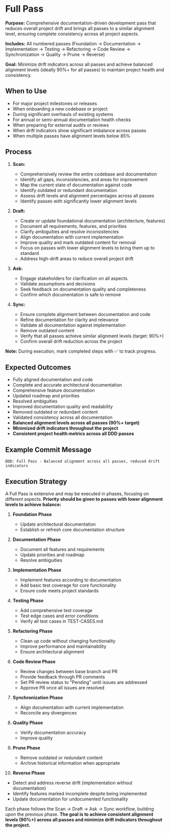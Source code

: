 # Full Pass

**Purpose:** Comprehensive documentation-driven development pass that reduces overall project drift and brings all passes to a similar alignment level, ensuring complete consistency across all project aspects.

**Includes:** All numbered passes (Foundation → Documentation → Implementation → Testing → Refactoring → Code Review → Synchronization → Quality → Prune → Reverse)

**Goal:** Minimize drift indicators across all passes and achieve balanced alignment levels (ideally 90%+ for all passes) to maintain project health and consistency.

## When to Use
- For major project milestones or releases
- When onboarding a new codebase or project
- During significant overhauls of existing systems
- For annual or semi-annual documentation health checks
- When preparing for external audits or reviews
- When drift indicators show significant imbalance across passes
- When multiple passes have alignment levels below 85%

## Process
1. **Scan:**
   - Comprehensively review the entire codebase and documentation
   - Identify all gaps, inconsistencies, and areas for improvement
   - Map the current state of documentation against code
   - Identify outdated or redundant documentation
   - Assess drift levels and alignment percentages across all passes
   - Identify passes with significantly lower alignment levels

2. **Draft:**
   - Create or update foundational documentation (architecture, features)
   - Document all requirements, features, and priorities
   - Clarify ambiguities and resolve inconsistencies
   - Align documentation with current implementation
   - Improve quality and mark outdated content for removal
   - Focus on passes with lower alignment levels to bring them up to standard
   - Address high-drift areas to reduce overall project drift

3. **Ask:**
   - Engage stakeholders for clarification on all aspects
   - Validate assumptions and decisions
   - Seek feedback on documentation quality and completeness
   - Confirm which documentation is safe to remove

4. **Sync:**
   - Ensure complete alignment between documentation and code
   - Refine documentation for clarity and relevance
   - Validate all documentation against implementation
   - Remove outdated content
   - Verify that all passes achieve similar alignment levels (target: 90%+)
   - Confirm overall drift reduction across the project

**Note:** During execution, mark completed steps with ✅ to track progress.

## Expected Outcomes
- Fully aligned documentation and code
- Complete and accurate architectural documentation
- Comprehensive feature documentation
- Updated roadmap and priorities
- Resolved ambiguities
- Improved documentation quality and readability
- Removed outdated or redundant content
- Validated consistency across all documentation
- **Balanced alignment levels across all passes (90%+ target)**
- **Minimized drift indicators throughout the project**
- **Consistent project health metrics across all DDD passes**

## Example Commit Message
`DDD: Full Pass - Balanced alignment across all passes, reduced drift indicators`

## Execution Strategy
A Full Pass is extensive and may be executed in phases, focusing on different aspects. **Priority should be given to passes with lower alignment levels to achieve balance:**

1. **Foundation Phase**
   - Update architectural documentation
   - Establish or refresh core documentation structure

2. **Documentation Phase**
   - Document all features and requirements
   - Update priorities and roadmap
   - Resolve ambiguities

3. **Implementation Phase**
   - Implement features according to documentation
   - Add basic test coverage for core functionality
   - Ensure code meets project standards

4. **Testing Phase**
   - Add comprehensive test coverage
   - Test edge cases and error conditions
   - Verify all test cases in TEST-CASES.md

5. **Refactoring Phase**
   - Clean up code without changing functionality
   - Improve performance and maintainability
   - Ensure architectural alignment

6. **Code Review Phase**
   - Review changes between base branch and PR
   - Provide feedback through PR comments
   - Set PR review status to "Pending" until issues are addressed
   - Approve PR once all issues are resolved

7. **Synchronization Phase**
   - Align documentation with current implementation
   - Reconcile any divergences

8. **Quality Phase**
   - Verify documentation accuracy
   - Improve quality

9. **Prune Phase**
   - Remove outdated or redundant content
   - Archive historical information when appropriate

10. **Reverse Phase**
   - Detect and address reverse drift (implementation without documentation)
   - Identify features marked incomplete despite being implemented
   - Update documentation for undocumented functionality

Each phase follows the Scan → Draft → Ask → Sync workflow, building upon the previous phase. **The goal is to achieve consistent alignment levels (90%+) across all passes and minimize drift indicators throughout the project.**
